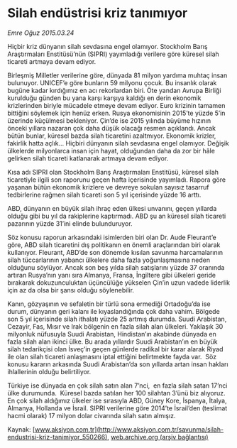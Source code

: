 # Silah endüstrisi kriz tanımıyor

*Emre Oğuz 2015.03.24*

<div class="pNewsDetailMainContent" itemprop="articleBody">
 <p>
  Hiçbir kriz dünyanın silah sevdasına engel olamıyor. Stockholm Barış Araştırmaları Enstitüsü’nün (SIPRI) yayımladığı verilere göre küresel silah ticareti artmaya devam ediyor.
 </p>
 <p>
  Birleşmiş Milletler verilerine göre, dünyada 81 milyon yardıma muhtaç insan bulunuyor. UNICEF’e göre bunların 59 milyonu çocuk. Bu insanlık olarak bugüne kadar kırdığımız en acı rekorlardan biri. Öte yandan Avrupa Birliği kurulduğu günden bu yana karşı karşıya kaldığı en derin ekonomik krizlerinden biriyle mücadele etmeye devam ediyor. Euro krizinin tamamen bittiğini söylemek için henüz erken. Rusya ekonomisinin 2015’te yüzde 5’in üzerinde küçülmesi bekleniyor. Çin’de ise 2015 yılında büyüme hızının önceki yıllara nazaran çok daha düşük olacağı resmen açıklandı. Ancak bütün bunlar, küresel bazda silah ticaretini azaltmıyor. Ekonomik krizler, fakirlik hatta açlık… Hiçbiri dünyanın silah sevdasına engel olamıyor. Değişik ülkelerde milyonlarca insan için hayat, olduğundan daha da zor bir hâle gelirken silah ticareti katlanarak artmaya devam ediyor.
 </p>
 <p>
  Kısa adı SIPRI olan Stockholm Barış Araştırmaları Enstitüsü, küresel silah ticaretiyle ilgili son raporunu geçen hafta içerisinde yayımladı. Rapora göre yaşanan bütün ekonomik krizlere ve devreye sokulan sayısız tasarruf tedbirlerine rağmen silah ticareti son 5 yıl içerisinde yüzde 16 arttı.
 </p>
 <p>
  ABD, dünyanın en büyük silah ihraç eden ülkesi unvanını, geçen yıllarda olduğu gibi bu yıl da rakiplerine kaptırmadı. ABD şu an küresel silah ticareti pazarının yüzde 31’ini elinde bulunduruyor.
 </p>
 <p>
  Söz konusu raporun arkasındaki isimlerden biri olan Dr. Aude Fleurant’e göre, ABD silah ticaretini dış politikanın en önemli araçlarından biri olarak kullanıyor. Fleurant, ABD’de son dönemde kısılan savunma harcamalarının silah tüccarlarının yabancı ülkelere daha fazla yoğunlaşmasına neden olduğunu söylüyor. Ancak son beş yılda silah satışlarını yüzde 37 oranında artıran Rusya’nın yanı sıra Almanya, Fransa, İngiltere gibi ülkeleri geride bırakarak dokuzunculuktan üçüncülüğe yükselen Çin’in uzun vadede liderlik için az da olsa bir şansı olduğu söylenebilir.
 </p>
 <p>
  Kanın, gözyaşının ve sefaletin bir türlü sona ermediği Ortadoğu’da ise durum, dünyanın geri kalanı ile kıyaslandığında çok daha vahim. Bölgede son 5 yıl içerisinde silah ithalatı yüzde 25 artmış durumda. Suudi Arabistan, Cezayir, Fas, Mısır ve Irak bölgenin en fazla silah alan ülkeleri. Yaklaşık 30 milyonluk nüfusuyla Suudi Arabistan, Hindistan’ın akabinde dünyada en fazla silah alan ikinci ülke. Bu arada yıllardır Suudi Arabistan’ın en büyük silah tedarikçisi olan İsveç’in geçen günlerde radikal bir karar alarak Riyad ile olan silah ticareti anlaşmasını iptal ettiğini belirtmekte fayda var.  Söz konusu kararın arkasında Suudi Arabistan’da son yıllarda artan insan hakları ihlallerinin olduğu belirtiliyor.
 </p>
 <p>
  Türkiye ise dünyada en çok silah satın alan 7’nci,  en fazla silah satan 17’nci ülke durumunda.  Küresel bazda satılan her 100 silahtan 3’ünü biz alıyoruz.  En çok silah aldığımız ülkeler ise sırasıyla ABD, Güney Kore, İspanya, İtalya, Almanya, Hollanda ve İsrail. SIPRI verilerine göre 2014’te İsrail’den (teslimat hacmi olarak) 17 milyon dolar civarında silah satın almışız.
 </p>
</div>


Kaynak: [www.aksiyon.com.tr](http://www.aksiyon.com.tr/savunma/silah-endustrisi-kriz-tanimiyor_550266), [web.archive.org (arşiv bağlantısı)](http://web.archive.org/web/20150801001754/http://www.aksiyon.com.tr/savunma/silah-endustrisi-kriz-tanimiyor_550266)
